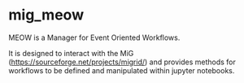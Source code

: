 # mig_meow

MEOW is a Manager for Event Oriented Workflows.

It is designed to interact with the MiG 
(https://sourceforge.net/projects/migrid/) and provides methods for 
workflows to be defined and manipulated within jupyter notebooks.

